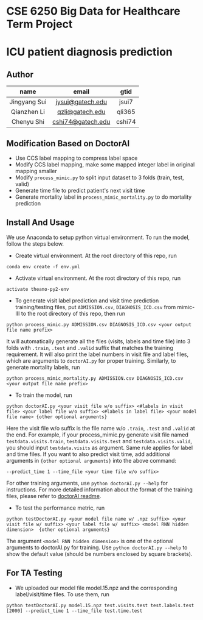 # CSE 6250 Big Data for Healthcare Term Project
# ICU patient diagnosis prediction

## Author
name|email|gtid
:-:|:-:|:-:
Jingyang Sui|jysui@gatech.edu|jsui7
Qianzhen Li|qzli@gatech.edu|qli365
Chenyu Shi|cshi74@gatech.edu|cshi74

## Modification Based on DoctorAI
+ Use CCS label mapping to compress label space
+ Modify CCS label mapping, make some mapped integer label in original mapping smaller
+ Modify `process_mimic.py` to split input dataset to 3 folds (train, test, valid)
+ Generate time file to predict patient's next visit time 
+ Generate mortality label in `process_mimic_mortality.py` to do mortality prediction 

## Install And Usage
We use Anaconda to setup python virtual environment. To run the model, follow the steps below.
+ Create virtual environment. At the root directory of this repo, run 
```
conda env create -f env.yml
```
+ Activate virtual environment. At the root directory of this repo, run 
```
activate theano-py2-env
```
+ To generate visit label prediction and visit time prediction training/testing files, put `ADMISSION.csv`, `DIAGNOSIS_ICD.csv` from mimic-III to the root directory of this repo, then run
```
python process_mimic.py ADMISSION.csv DIAGNOSIS_ICD.csv <your output file name prefix>
```
It will automatically generate all the files (visits, labels and time file) into 3 folds with `.train`, `.test` and `.valid` suffix that matches the training requirement. It will also print the label numbers in visit file and label files, which are arguments to `doctorAI.py` for proper training.
Similarly, to generate mortality labels, run
```
python process_mimic_mortality.py ADMISSION.csv DIAGNOSIS_ICD.csv <your output file name prefix>
```
+ To train the model, run
```
python doctorAI.py <your visit file w/o suffix> <#labels in visit file> <your label file w/o suffix> <#labels in label file> <your model file name> {other optional arguments}
```
Here the visit file w/o suffix is the file name w/o `.train`, `.test` and `.valid` at the end. For example, if your process_mimic.py generate visit file named `testdata.visits.train`, `testdata.visits.test` and `testdata.visits.valid`, you should input `testdata.visits` as argument. Same rule applies for label and time files.
If you want to also predict visit time, add additional arguments in `{other optional arguments}` into the above command:
```
--predict_time 1 --time_file <your time file w/o suffix>
```
For other training arguments, use `python doctorAI.py --help` for instructions. 
For more detailed information about the format of the training files, please refer to [doctorAI readme](https://github.com/mp2893/doctorai).
+ To test the performance metric, run
```
python testDoctorAI.py <your model file name w/ .npz suffix> <your visit file w/ suffix> <your label file w/ suffix> <model RNN hidden dimension>  {other optional arguments}
```
The argument `<model RNN hidden dimension>` is one of the optional arguments to doctorAI.py for training. Use `python doctorAI.py --help` to show the default value (should be numbers enclosed by square brackets).

## For TA Testing
+ We uploaded our model file model.15.npz and the corresponding label/visit/time files. To use them, run
```
python testDoctorAI.py model.15.npz test.visits.test test.labels.test [2000] --predict_time 1 --time_file test.time.test
``` 

